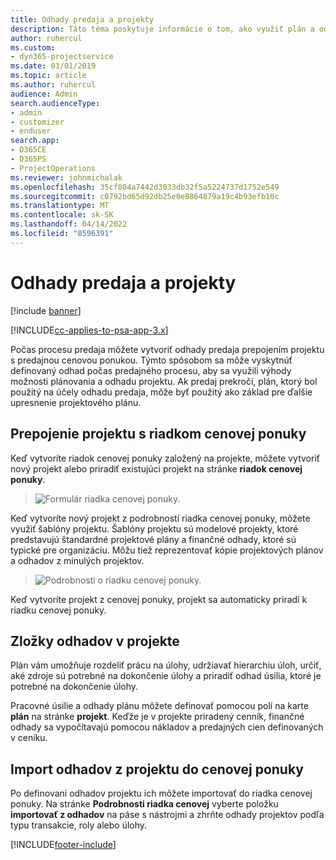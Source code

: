 ```yaml
---
title: Odhady predaja a projekty
description: Táto téma poskytuje informácie o tom, ako využiť plán a odhady v procese predaja.
author: ruhercul
ms.custom:
- dyn365-projectservice
ms.date: 03/01/2019
ms.topic: article
ms.author: ruhercul
audience: Admin
search.audienceType:
- admin
- customizer
- enduser
search.app:
- D365CE
- D365PS
- ProjectOperations
ms.reviewer: johnmichalak
ms.openlocfilehash: 35cf804a7442d3033db32f5a5224737d1752e549
ms.sourcegitcommit: c0792bd65d92db25e0e8864879a19c4b93efb10c
ms.translationtype: MT
ms.contentlocale: sk-SK
ms.lasthandoff: 04/14/2022
ms.locfileid: "8596391"
---
```

# <a name="sales-estimates-and-projects"></a>Odhady predaja a projekty

[!include [banner](../includes/psa-now-project-operations.md)]

[!INCLUDE[cc-applies-to-psa-app-3.x](../includes/cc-applies-to-psa-app-3x.md)]

Počas procesu predaja môžete vytvoriť odhady predaja prepojením projektu s predajnou cenovou ponukou. Týmto spôsobom sa môže vyskytnúť definovaný odhad počas predajného procesu, aby sa využili výhody možnosti plánovania a odhadu projektu. Ak predaj prekročí, plán, ktorý bol použitý na účely odhadu predaja, môže byť použitý ako základ pre ďalšie upresnenie projektového plánu.

## <a name="linking-a-project-to-a-quote-line"></a>Prepojenie projektu s riadkom cenovej ponuky

Keď vytvoríte riadok cenovej ponuky založený na projekte, môžete vytvoriť nový projekt alebo priradiť existujúci projekt na stránke **riadok cenovej ponuky**. 

> ![Formulár riadka cenovej ponuky.](media/project-8.png)
 
Keď vytvoríte nový projekt z podrobností riadka cenovej ponuky, môžete využiť šablóny projektu. Šablóny projektu sú modelové projekty, ktoré predstavujú štandardné projektové plány a finančné odhady, ktoré sú typické pre organizáciu. Môžu tiež reprezentovať kópie projektových plánov a odhadov z minulých projektov.

> ![Podrobnosti o riadku cenovej ponuky.](media/project-9.png)
  
Keď vytvoríte projekt z cenovej ponuky, projekt sa automaticky priradí k riadku cenovej ponuky.

## <a name="components-of-estimates-in-a-project"></a>Zložky odhadov v projekte

Plán vám umožňuje rozdeliť prácu na úlohy, udržiavať hierarchiu úloh, určiť, aké zdroje sú potrebné na dokončenie úlohy a priradiť odhad úsilia, ktoré je potrebné na dokončenie úlohy.

Pracovné úsilie a odhady plánu môžete definovať pomocou polí na karte **plán** na stránke **projekt**. Keďže je v projekte priradený cenník, finančné odhady sa vypočítavajú pomocou nákladov a predajných cien definovaných v ceníku.

## <a name="importing-estimates-from-a-project-into-a-quote"></a>Import odhadov z projektu do cenovej ponuky

Po definovaní odhadov projektu ich môžete importovať do riadka cenovej ponuky. Na stránke **Podrobnosti riadka cenovej** vyberte položku **importovať z odhadov** na páse s nástrojmi a zhrňte odhady projektov podľa typu transakcie, roly alebo úlohy.


[!INCLUDE[footer-include](../includes/footer-banner.md)]
